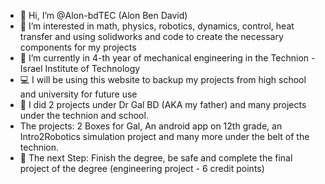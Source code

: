 - 👋 Hi, I’m @Alon-bdTEC (Alon Ben David)
- 👀 I’m interested in math, physics, robotics, dynamics, control, heat transfer and using solidworks and code to create the necessary components for my projects
- 🌱 I’m currently in 4-th year of mechanical engineering in the Technion - Israel Institute of Technology
- 💻 I will be using this website to backup my projects from high school and university for future use
- 🦾 I did 2 projects under Dr Gal BD (AKA my father) and many projects under the technion and school.
- The projects: 2 Boxes for Gal, An android app on 12th grade, an Intro2Robotics simulation project and many more under the belt of the technion.
- 🎯 The next Step: Finish the degree, be safe and complete the final project of the degree (engineering project - 6 credit points)
